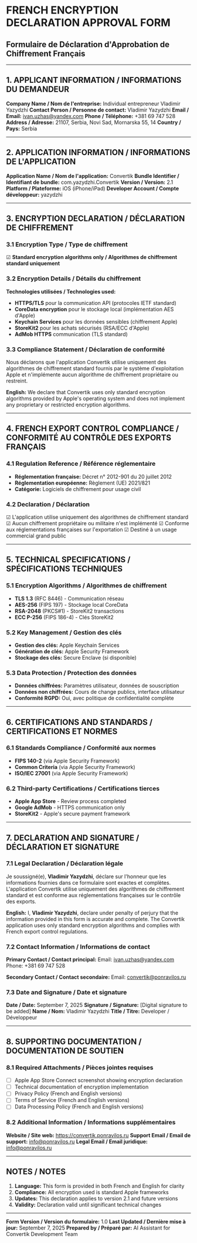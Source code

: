 # FRENCH ENCRYPTION DECLARATION APPROVAL FORM

## Formulaire de Déclaration d'Approbation de Chiffrement Français

---

## 1. APPLICANT INFORMATION / INFORMATIONS DU DEMANDEUR

**Company Name / Nom de l'entreprise:** Individual entrepreneur Vladimir Yazydzhi
**Contact Person / Personne de contact:** Vladimir Yazydzhi
**Email / Email:** ivan.uzhas@yandex.com
**Phone / Téléphone:** +381 69 747 528
**Address / Adresse:** 21107, Serbia, Novi Sad, Mornarska 55, 14
**Country / Pays:** Serbia

---

## 2. APPLICATION INFORMATION / INFORMATIONS DE L'APPLICATION

**Application Name / Nom de l'application:** Convertik
**Bundle Identifier / Identifiant de bundle:** com.yazydzhi.Convertik
**Version / Version:** 2.1
**Platform / Plateforme:** iOS (iPhone/iPad)
**Developer Account / Compte développeur:** yazydzhi

---

## 3. ENCRYPTION DECLARATION / DÉCLARATION DE CHIFFREMENT

### 3.1 Encryption Type / Type de chiffrement

☑ **Standard encryption algorithms only / Algorithmes de chiffrement standard uniquement**

### 3.2 Encryption Details / Détails du chiffrement

**Technologies utilisées / Technologies used:**

- **HTTPS/TLS** pour la communication API (protocoles IETF standard)
- **CoreData encryption** pour le stockage local (implémentation AES d'Apple)
- **Keychain Services** pour les données sensibles (chiffrement Apple)
- **StoreKit2** pour les achats sécurisés (RSA/ECC d'Apple)
- **AdMob HTTPS** communication (TLS standard)

### 3.3 Compliance Statement / Déclaration de conformité

Nous déclarons que l'application Convertik utilise uniquement des algorithmes de chiffrement standard fournis par le système d'exploitation Apple et n'implémente aucun algorithme de chiffrement propriétaire ou restreint.

**English:** We declare that Convertik uses only standard encryption algorithms provided by Apple's operating system and does not implement any proprietary or restricted encryption algorithms.

---

## 4. FRENCH EXPORT CONTROL COMPLIANCE / CONFORMITÉ AU CONTRÔLE DES EXPORTS FRANÇAIS

### 4.1 Regulation Reference / Référence réglementaire

- **Réglementation française:** Décret n° 2012-901 du 20 juillet 2012
- **Réglementation européenne:** Règlement (UE) 2021/821
- **Catégorie:** Logiciels de chiffrement pour usage civil

### 4.2 Declaration / Déclaration

☑ L'application utilise uniquement des algorithmes de chiffrement standard
☑ Aucun chiffrement propriétaire ou militaire n'est implémenté
☑ Conforme aux réglementations françaises sur l'exportation
☑ Destiné à un usage commercial grand public

---

## 5. TECHNICAL SPECIFICATIONS / SPÉCIFICATIONS TECHNIQUES

### 5.1 Encryption Algorithms / Algorithmes de chiffrement

- **TLS 1.3** (RFC 8446) - Communication réseau
- **AES-256** (FIPS 197) - Stockage local CoreData
- **RSA-2048** (PKCS#1) - StoreKit2 transactions
- **ECC P-256** (FIPS 186-4) - Clés StoreKit2

### 5.2 Key Management / Gestion des clés

- **Gestion des clés:** Apple Keychain Services
- **Génération de clés:** Apple Security Framework
- **Stockage des clés:** Secure Enclave (si disponible)

### 5.3 Data Protection / Protection des données

- **Données chiffrées:** Paramètres utilisateur, données de souscription
- **Données non chiffrées:** Cours de change publics, interface utilisateur
- **Conformité RGPD:** Oui, avec politique de confidentialité complète

---

## 6. CERTIFICATIONS AND STANDARDS / CERTIFICATIONS ET NORMES

### 6.1 Standards Compliance / Conformité aux normes

- **FIPS 140-2** (via Apple Security Framework)
- **Common Criteria** (via Apple Security Framework)
- **ISO/IEC 27001** (via Apple Security Framework)

### 6.2 Third-party Certifications / Certifications tierces

- **Apple App Store** - Review process completed
- **Google AdMob** - HTTPS communication only
- **StoreKit2** - Apple's secure payment framework

---

## 7. DECLARATION AND SIGNATURE / DÉCLARATION ET SIGNATURE

### 7.1 Legal Declaration / Déclaration légale

Je soussigné(e), **Vladimir Yazydzhi**, déclare sur l'honneur que les informations fournies dans ce formulaire sont exactes et complètes. L'application Convertik utilise uniquement des algorithmes de chiffrement standard et est conforme aux réglementations françaises sur le contrôle des exports.

**English:** I, **Vladimir Yazydzhi**, declare under penalty of perjury that the information provided in this form is accurate and complete. The Convertik application uses only standard encryption algorithms and complies with French export control regulations.

### 7.2 Contact Information / Informations de contact

**Primary Contact / Contact principal:**
Email: ivan.uzhas@yandex.com
Phone: +381 69 747 528

**Secondary Contact / Contact secondaire:**
Email: convertik@ponravilos.ru

### 7.3 Date and Signature / Date et signature

**Date / Date:** September 7, 2025
**Signature / Signature:** [Digital signature to be added]
**Name / Nom:** Vladimir Yazydzhi
**Title / Titre:** Developer / Développeur

---

## 8. SUPPORTING DOCUMENTATION / DOCUMENTATION DE SOUTIEN

### 8.1 Required Attachments / Pièces jointes requises

- [ ] Apple App Store Connect screenshot showing encryption declaration
- [ ] Technical documentation of encryption implementation
- [ ] Privacy Policy (French and English versions)
- [ ] Terms of Service (French and English versions)
- [ ] Data Processing Policy (French and English versions)

### 8.2 Additional Information / Informations supplémentaires

**Website / Site web:** https://convertik.ponravilos.ru
**Support Email / Email de support:** info@ponravilos.ru
**Legal Email / Email juridique:** info@ponravilos.ru

---

## NOTES / NOTES

1. **Language:** This form is provided in both French and English for clarity
2. **Compliance:** All encryption used is standard Apple frameworks
3. **Updates:** This declaration applies to version 2.1 and future versions
4. **Validity:** Declaration valid until significant technical changes

---

**Form Version / Version du formulaire:** 1.0
**Last Updated / Dernière mise à jour:** September 7, 2025
**Prepared by / Préparé par:** AI Assistant for Convertik Development Team
